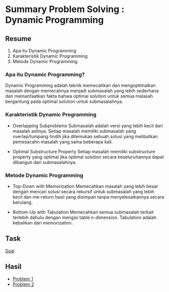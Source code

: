 # Summary Problem Solving : Dynamic Programming

## Resume
1. Apa itu Dynamic Programming
2. Karakteristik Dynamic Programming
3. Metode Dynamic Programming

### Apa itu Dynamic Programming?
Dynamic Programming adalah teknik memecahkan dan mengoptimalkan masalah dengan memecahnya menjadi submasalah yang lebih sederhana dan memanfaatkan fakta bahwa optimal solution untuk semua malasah bergantung pada optimal solution untuk submasalahnya.

### Karakteristik Dynamic Programming
* Overlapping Subproblems
Submasalah adalah versi yang lebih kecil dari masalah aslinya. Setiap masalah memiliki submasalah yang overlap/tumpang tindih jika ditemukan sebuah solusi yang melibatkan pemesacahn masalah yang sama beberapa kali.

* Optimal Substructure Property
Setiap masalah memiliki substructure property yang optimal jika optimal solution secara keseluruhannya dapat dibangun dari submasalahnya.

### Metode Dynamic Programming
* Top-Down with Memorization
Memecahkan masalah yang lebih besar dengan mencari solusi secara rekursif untuk submasalah yang lebih kecil dan me-return hasil yang disimpan tanpa menyelesaikannya secara berulang.

* Bottom-Up with Tabulation
Memecahkan semua submasalah terkait terlebih dahulu dengan mengisi table n-dimension. Tabulation adalah kebalikan dari memorization.

## Task
[Soal](https://docs.google.com/document/d/1GDIs_9RxFms4EZPqidqC8eqStiZv0H71NPhJxI1ZTpo/edit#)

## Hasil
* [Problem 1](./praktikum/problem1.java)
* [Problem 2](./praktikum/problem2.java)